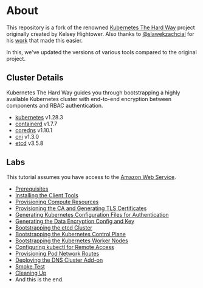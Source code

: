 # About

This repository is a fork of the renowned [Kubernetes The Hard Way](https://github.com/kelseyhightower/kubernetes-the-hard-way) project originally created by Kelsey Hightower. Also thanks to [@slawekzachcial](https://github.com/slawekzachcial) for his [work](https://github.com/slawekzachcial/kubernetes-the-hard-way-aws) that made this easier.

In this, we've updated the versions of various tools compared to the original project.

## Cluster Details

Kubernetes The Hard Way guides you through bootstrapping a highly available Kubernetes cluster with end-to-end encryption between components and RBAC authentication.

* [kubernetes](https://github.com/kubernetes/kubernetes) v1.28.3
* [containerd](https://github.com/containerd/containerd) v1.7.7
* [coredns](https://github.com/coredns/coredns) v1.10.1
* [cni](https://github.com/containernetworking/cni) v1.3.0
* [etcd](https://github.com/etcd-io/etcd) v3.5.8

## Labs

This tutorial assumes you have access to the [Amazon Web Service](https://aws.amazon.com/).
* [Prerequisites](docs/01-prerequisites.md)
* [Installing the Client Tools](docs/02-client-tools.md)
* [Provisioning Compute Resources](docs/03-compute-resources.md)
* [Provisioning the CA and Generating TLS Certificates](docs/04-certificate-authority.md)
* [Generating Kubernetes Configuration Files for Authentication](docs/05-kubernetes-configuration-files.md)
* [Generating the Data Encryption Config and Key](docs/06-data-encryption-keys.md)
* [Bootstrapping the etcd Cluster](docs/07-bootstrapping-etcd.md)
* [Bootstrapping the Kubernetes Control Plane](docs/08-bootstrapping-kubernetes-controllers.md)
* [Bootstrapping the Kubernetes Worker Nodes](docs/09-bootstrapping-kubernetes-workers.md)
* [Configuring kubectl for Remote Access](docs/10-configuring-kubectl.md)
* [Provisioning Pod Network Routes](docs/11-pod-network-routes.md)
* [Deploying the DNS Cluster Add-on](docs/12-dns-addon.md)
* [Smoke Test](docs/13-smoke-test.md)
* [Cleaning Up](docs/14-cleanup.md)
* And this is the end.
